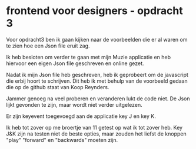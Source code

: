 # frontend voor designers - opdracht 3

Voor opdracht3 ben ik gaan kijken naar de voorbeelden die er al waren om te zien hoe een Json file eruit zag.

Ik heb besloten om verder te gaan met mijn Muzie applicatie en heb hiervoor een eigen Json file geschreven en online gezet.

Nadat ik mijn Json file heb geschreven, heb ik geprobeert om de javascript die erbij hoort te schrijven. Dit heb ik met behulp van de voorbeeld gedaan die op de github staat van Koop Reynders.

Jammer genoeg na veel proberen en veranderen lukt de code niet. De Json lijkt gevonden te zijn, maar wordt niet verder uitgelezen.


Er zijn keyevent toegevoegd aan de applicatie key J en key K.

Ik heb tot zover op me broertje van 11 getest op wat ik tot zover heb. Key J&K zijn na testen niet de beste opties, maar zouden het liefst de knoppen "play" "forward" en "backwards" moeten zijn.
